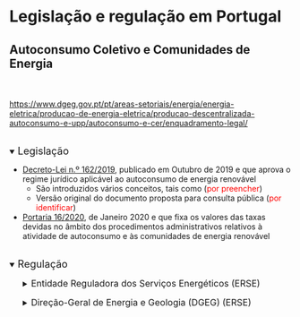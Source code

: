 <!-- # Energy Commons -->
<!--  **Tools and Information Database for the science, engineering, economics and politics of the Energy Transition**

Repository and open database for tutorials, computational tools, software implementions, technical documents, research papers, books and articles on the various aspects of the ongoing energy transition.
-->

 <!--## The politics of Energy  -->

# Legislação e regulação em Portugal

## Autoconsumo Coletivo e Comunidades de Energia

<br></br>
https://www.dgeg.gov.pt/pt/areas-setoriais/energia/energia-eletrica/producao-de-energia-eletrica/producao-descentralizada-autoconsumo-e-upp/autoconsumo-e-cer/enquadramento-legal/

<br>
<details open>
<summary> <span style="font-size:18px; "> Legislação </span> </summary>
<ul>
<li> <a href="https://dre.pt/pesquisa/-/search/125692189/details/maximized">Decreto-Lei n.º 162/2019</a>, publicado em Outubro de 2019 e que aprova o regime jurídico aplicável ao autoconsumo de energia renovável

<ul>
<li>São introduzidos vários conceitos, tais como (<span style="color:red; ">por preencher</span>)</li>

<li>Versão original do documento proposta para consulta pública (<span style="color:red; ">por identificar</span>)</li>
</ul>
</li>
<li><a href="https://dre.pt/home/-/dre/128415687/details/maximized">Portaria 16/2020</a>, de Janeiro 2020 e que fixa os valores das taxas devidas no âmbito dos procedimentos administrativos relativos à atividade de autoconsumo e às comunidades de energia renovável</li>
</ul>
</details>

<br>

<details open>

<summary> <span style="font-size:18px; "> Regulação </span> </summary>

<ul><details>
<summary> <span style="font-size:16px; "> Entidade Reguladora dos Serviços Energéticos (ERSE) </span> </summary>

<ul>
<li> <a href="https://dre.pt/application/conteudo/130469272">Regulamento 266/2020</a>, publicado em Março de 2020 e que regulamenta as atividades de autoconsumo de energia elétrica em Portugal

<ul>
<li> <a href="https://www.erse.pt/media/ibeepxbj/cp82_articulado.pdf">Versão original do documento proposta para consulta pública</a></li>

<li> <a href="https://www.erse.pt/media/ejddjnul/cp82_docjustificativo.pdf">Documento justificativo</a> (contextualiza e complementa a proposta de regulamenta)</li>

<li> <a href="https://www.erse.pt/atividade/consultas-publicas/consulta-p%C3%BAblica-n-%C2%BA-82/comentarios">Comentários de entidades e pessoas a título individual à consulta pública</a></li>

<li> <a href="https://www.erse.pt/media/40pdir3g/cp82_sintesecomentarios.pdf">Síntese dos comentários à consulta pública e resposta da ERSE</a></li>
</ul>

<li><a href="https://dre.pt/application/conteudo/130469271">Diretiva 5/2020</a>, que regulamenta as tarifas de acesso às redes a aplicar ao autoconsumo de energia elétrica através da rede elétrica de serviço público (RESP) em 2020</li>

</ul></details>
</ul>

<ul><details>
<summary> <span style="font-size:16px; ">Direção-Geral de Energia e Geologia (DGEG) (ERSE) </span> </summary>

<ul>

<li><a href="https://www.dgeg.gov.pt/media/wvmldf2e/despacho-46_2019.pdf">Despacho 46/2019</a>, de Dezembro 2019 e que define as regras de funcionamento da plataforma informática e de operacionalização dos procedimentos de controlo prévio previstos no Decretlo-Lei 162/2019, bem como as normas técnicas aplicáveis e os documentos instrutórios necessários ao seu bom funcinoamento, aplicáveis às unidades de produção em autoconsumo, às instalações de utilização associadas àquelas, bem como às instalações afetas às Comunidades de Energia Renovável</li>

<li><a href="https://www.dgeg.gov.pt/media/k0hl5gc2/despacho-4_2020.pdf">Despacho 4/2020</a>, de Fevereiro 2020 e que aprovada os <a href="https://www.dgeg.gov.pt/media/jwmpnff5/regulamento-de-inspe%C3%A7%C3%A3o-e-certifica%C3%A7%C3%A3o.pdf">Regulamento de Inspeção e Certificação (RIC) e  Regulamento Técnico e de Qualidade (RTQ)</a></li>
<ul><li><a href="https://participa.pt/contents/consultationdocument/Despacho-UPAC.pdf">Versão original do documento proposta para consulta pública</a></li></ul>
</ul>

</details></ul>
</details>

